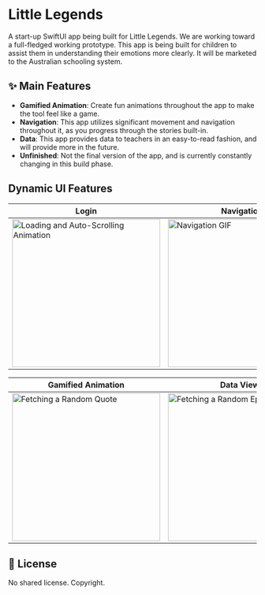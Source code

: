 # Little Legends

A start-up SwiftUI app being built for Little Legends. We are working toward a full-fledged working prototype. This app is being built for children to assist them in understanding their emotions more clearly. It will be marketed to the Australian schooling system.

## ✨ Main Features

- **Gamified Animation**: Create fun animations throughout the app to make the tool feel like a game.
- **Navigation**: This app utilizes significant movement and navigation throughout it, as you progress through the stories built-in.
- **Data**: This app provides data to teachers in an easy-to-read fashion, and will provide more in the future.
- **Unfinished**: Not the final version of the app, and is currently constantly changing in this build phase.

## Dynamic UI Features

| Login | Navigation |
|---------------------------|----------------------|
| <img src="https://github.com/user-attachments/assets/457de37c-4924-470f-9822-19471dd7aa06" width="300" alt="Loading and Auto-Scrolling Animation"> | <img src="INSERT GIF HERE" width="300" alt="Navigation GIF"> |


| Gamified Animation | Data Views |
|-----------------------------|-------------------------------|
| <img src="https://github.com/user-attachments/assets/1a83eb17-f324-4d50-aa58-33b85a340ec6" width="300" alt="Fetching a Random Quote"> | <img src="https://github.com/user-attachments/assets/69487185-c540-4265-85cf-d14e0fc77a36" width="300" alt="Fetching a Random Episode">

## 📝 License

No shared license. Copyright.

